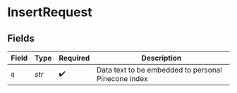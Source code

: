 # InsertRequest


## Fields

| Field                                               | Type                                                | Required                                            | Description                                         |
| --------------------------------------------------- | --------------------------------------------------- | --------------------------------------------------- | --------------------------------------------------- |
| `q`                                                 | *str*                                               | :heavy_check_mark:                                  | Data text to be embedded to personal Pinecone index |